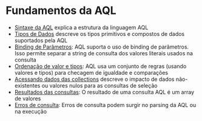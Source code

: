 # Fundamentos da AQL

 - [Sintaxe da AQL](https://docs.arangodb.com/3.1/AQL/Fundamentals/Syntax.html) explica a estrutura da linguagem AQL  
 - [Tipos de Dados](https://docs.arangodb.com/3.1/AQL/Fundamentals/DataTypes.html) descreve os tipos primitivos e compostos de dados suportados pela AQL  
 - [Binding de Parâmetros](https://docs.arangodb.com/3.1/AQL/Fundamentals/BindParameters.html): AQL suporta o uso de binding de parâmetros. Isso permite separar a string de consulta dos valores literais usados na consulta  
 - [Ordenação de valor e tipos](https://docs.arangodb.com/3.1/AQL/Fundamentals/TypeValueOrder.html): AQL usa um conjunto de regras (usando valores e tipos) para checagem de igualdade e comparações  
 - [Acessando dados das collections](https://docs.arangodb.com/3.1/AQL/Fundamentals/DocumentData.html) descreve o impacto de dados não-existentes ou valores nulos para as consultas de seleção
 - [Resultados das consultas](https://docs.arangodb.com/3.1/AQL/Fundamentals/QueryResults.html): O resultado de uma consulta AQL é um array de valores  
 - [Erros de consulta](https://docs.arangodb.com/3.1/AQL/Fundamentals/QueryErrors.html): Erros de consulta podem surgir no parsing da AQL ou na execução
